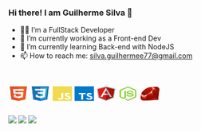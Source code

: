 ### Hi there! I am Guilherme Silva 👋

- 👨‍💻 I’m a FullStack Developer
- 🔭 I’m currently working as a Front-end Dev
- 🌱 I’m currently learning Back-end with NodeJS
- 📫 How to reach me: silva.guilhermee77@gmail.com

##

<!--<div align="center">
  <a href="https://github.com/Guilherme774">
  <img height="180em" src="https://github-readme-stats.vercel.app/api?username=Guilherme774&show_icons=true&theme=dracula&include_all_commits=true&count_private=true"/>
  <img height="180em" src="https://github-readme-stats.vercel.app/api/top-langs/?username=Guilherme774&layout=compact&langs_count=7&theme=dracula"/>
</div>-->

##

<div style="display: inline_block"><br>
  <img align="center" alt="Rafa-HTML" height="30" width="40" src="https://raw.githubusercontent.com/devicons/devicon/master/icons/html5/html5-original.svg">
  <img align="center" alt="Rafa-CSS" height="30" width="40" src="https://raw.githubusercontent.com/devicons/devicon/master/icons/css3/css3-original.svg">
  <img align="center" alt="Rafa-Python" height="30" width="40" src="https://raw.githubusercontent.com/devicons/devicon/master/icons/javascript/javascript-plain.svg">
  <img align="center" alt="Rafa-Python" height="30" width="40" src="https://raw.githubusercontent.com/devicons/devicon/master/icons/typescript/typescript-plain.svg">
  <img align="center" alt="Rafa-Python" height="30" width="40" src="https://raw.githubusercontent.com/devicons/devicon/master/icons/angularjs/angularjs-original.svg">
  <img align="center" alt="Rafa-Python" height="30" width="40" src="https://raw.githubusercontent.com/devicons/devicon/master/icons/nodejs/nodejs-original.svg">
  <img align="center" alt="Rafa-Python" height="30" width="40" src="https://raw.githubusercontent.com/devicons/devicon/master/icons/ruby/ruby-original.svg">
</div>  

##  

<div> 
  <a href="https://www.instagram.com/guiih_silva08/" target="_blank"><img src="https://img.shields.io/badge/-Instagram-%23E4405F?style=for-the-badge&logo=instagram&logoColor=white" target="_blank"></a>
  <a href = "mailto:silva.guilhermee77@gmail.com"><img src="https://img.shields.io/badge/-Gmail-%23333?style=for-the-badge&logo=gmail&logoColor=white" target="_blank"></a>
  <a href="https://www.linkedin.com/in/guilherme-silva-4a9ab01b1/" target="_blank"><img src="https://img.shields.io/badge/-LinkedIn-%230077B5?style=for-the-badge&logo=linkedin&logoColor=white" target="_blank"></a> 
</div>

